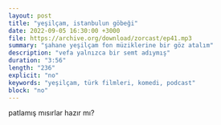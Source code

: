 ```yaml
---
layout: post
title: "yeşilçam, istanbulun göbeği"
date: 2022-09-05 16:30:00 +3000
file: https://archive.org/download/zorcast/ep41.mp3
summary: "şahane yeşilçam fon müziklerine bir göz atalım"
description: "vefa yalnızca bir semt adıymış"
duration: "3:56" 
length: "236"
explicit: "no" 
keywords: "yeşilçam, türk filmleri, komedi, podcast"
block: "no" 
---
```



patlamış mısırlar hazır mı?